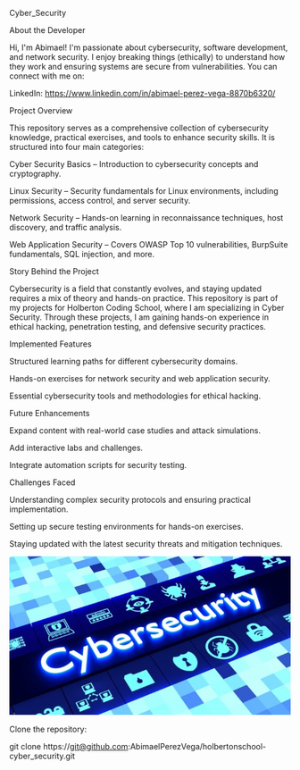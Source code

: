Cyber_Security

About the Developer

Hi, I'm Abimael! I'm passionate about cybersecurity, software development, and network security. I enjoy breaking things (ethically) to understand how they work and ensuring systems are secure from vulnerabilities. You can connect with me on:

LinkedIn: https://www.linkedin.com/in/abimael-perez-vega-8870b6320/

Project Overview

This repository serves as a comprehensive collection of cybersecurity knowledge, practical exercises, and tools to enhance security skills. It is structured into four main categories:

Cyber Security Basics – Introduction to cybersecurity concepts and cryptography.

Linux Security – Security fundamentals for Linux environments, including permissions, access control, and server security.

Network Security – Hands-on learning in reconnaissance techniques, host discovery, and traffic analysis.

Web Application Security – Covers OWASP Top 10 vulnerabilities, BurpSuite fundamentals, SQL injection, and more.

Story Behind the Project

Cybersecurity is a field that constantly evolves, and staying updated requires a mix of theory and hands-on practice. This repository is part of my projects for Holberton Coding School, where I am specializing in Cyber Security. Through these projects, I am gaining hands-on experience in ethical hacking, penetration testing, and defensive security practices.

Implemented Features

Structured learning paths for different cybersecurity domains.

Hands-on exercises for network security and web application security.

Essential cybersecurity tools and methodologies for ethical hacking.

Future Enhancements

Expand content with real-world case studies and attack simulations.

Add interactive labs and challenges.

Integrate automation scripts for security testing.

Challenges Faced

Understanding complex security protocols and ensuring practical implementation.

Setting up secure testing environments for hands-on exercises.

Staying updated with the latest security threats and mitigation techniques.


![Cyber Security Repository](cybersec-pic.jpg)


Clone the repository:

git clone https://git@github.com:AbimaelPerezVega/holbertonschool-cyber_security.git
